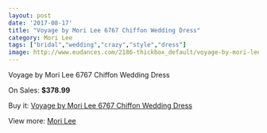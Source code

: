 ```yaml
---
layout: post
date: '2017-08-17'
title: "Voyage by Mori Lee 6767 Chiffon Wedding Dress"
category: Mori Lee
tags: ["bridal","wedding","crazy","style","dress"]
image: http://www.eudances.com/2186-thickbox_default/voyage-by-mori-lee-6767-chiffon-wedding-dress.jpg
---
```

Voyage by Mori Lee 6767 Chiffon Wedding Dress

On Sales: **$378.99**
<a href="https://www.eudances.com/en/mori-lee/733-voyage-by-mori-lee-6767-chiffon-wedding-dress.html"><amp-img layout="responsive" width="600" height="600" src="//www.eudances.com/2186-thickbox_default/voyage-by-mori-lee-6767-chiffon-wedding-dress.jpg" alt="Voyage by Mori Lee 6767 Chiffon Wedding Dress 0" /></a>
<a href="https://www.eudances.com/en/mori-lee/733-voyage-by-mori-lee-6767-chiffon-wedding-dress.html"><amp-img layout="responsive" width="600" height="600" src="//www.eudances.com/2188-thickbox_default/voyage-by-mori-lee-6767-chiffon-wedding-dress.jpg" alt="Voyage by Mori Lee 6767 Chiffon Wedding Dress 1" /></a>
<a href="https://www.eudances.com/en/mori-lee/733-voyage-by-mori-lee-6767-chiffon-wedding-dress.html"><amp-img layout="responsive" width="600" height="600" src="//www.eudances.com/2187-thickbox_default/voyage-by-mori-lee-6767-chiffon-wedding-dress.jpg" alt="Voyage by Mori Lee 6767 Chiffon Wedding Dress 2" /></a>

Buy it: [Voyage by Mori Lee 6767 Chiffon Wedding Dress](https://www.eudances.com/en/mori-lee/733-voyage-by-mori-lee-6767-chiffon-wedding-dress.html "Voyage by Mori Lee 6767 Chiffon Wedding Dress")

View more: [Mori Lee](https://www.eudances.com/en/9-mori-lee "Mori Lee")